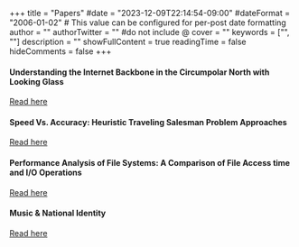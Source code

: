 +++
title = "Papers"
#date = "2023-12-09T22:14:54-09:00"
#dateFormat = "2006-01-02" # This value can be configured for per-post date formatting
author = ""
authorTwitter = "" #do not include @
cover = ""
keywords = ["", ""]
description = ""
showFullContent = true
readingTime = false
hideComments = false
+++

#### Understanding the Internet Backbone in the Circumpolar North with Looking Glass 
[Read here](/projects/CCECE_24_DmDuo.pdf)

#### Speed Vs. Accuracy: Heuristic Traveling Salesman Problem Approaches
[Read here](/projects/Bamber_Seto_Kageyama_PLC_Report.docx.pdf)

#### Performance Analysis of File Systems: A Comparison of File Access time and I/O Operations
[Read here](/papers/Lilly_Bamber_OS_Project_Report.docx.pdf)

#### Music & National Identity
[Read here](/papers/BamberCSCE490FinalProject.pdf)
